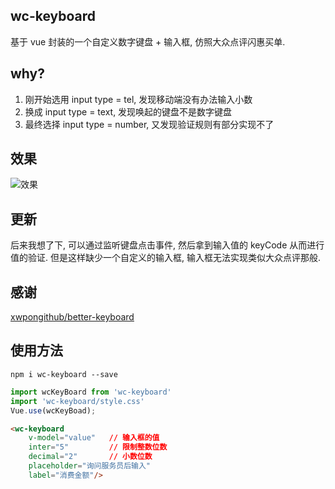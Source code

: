 ## wc-keyboard
基于 vue 封装的一个自定义数字键盘 + 输入框, 仿照大众点评闪惠买单.

## why?
1. 刚开始选用 input type = tel, 发现移动端没有办法输入小数
2. 换成 input type = text, 发现唤起的键盘不是数字键盘
3. 最终选择 input type = number, 又发现验证规则有部分实现不了

## 效果
![效果](https://i.loli.net/2017/07/12/5965aee99a4c9.gif)

## 更新
后来我想了下, 可以通过监听键盘点击事件, 然后拿到输入值的 keyCode 从而进行值的验证.
但是这样缺少一个自定义的输入框, 输入框无法实现类似大众点评那般. 

## 感谢
[xwpongithub/better-keyboard](https://github.com/xwpongithub/better-keyboard)

## 使用方法
```shell
npm i wc-keyboard --save
```
```javascript
import wcKeyBoard from 'wc-keyboard'
import 'wc-keyboard/style.css'
Vue.use(wcKeyBoad);

```

```html
<wc-keyboard
	v-model="value"   // 输入框的值
	inter="5"         // 限制整数位数
	decimal="2"       // 小数位数
	placeholder="询问服务员后输入"
	label="消费金额"/>
```

